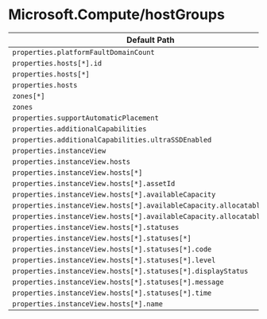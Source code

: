 # Microsoft.Compute/hostGroups

| Default Path | Alias |
|---|---|
| `properties.platformFaultDomainCount` | `Microsoft.Compute/hostGroups/platformFaultDomainCount` |
| `properties.hosts[*].id` | `Microsoft.Compute/hostGroups/hosts[*].id` |
| `properties.hosts[*]` | `Microsoft.Compute/hostGroups/hosts[*]` |
| `properties.hosts` | `Microsoft.Compute/hostGroups/hosts` |
| `zones[*]` | `Microsoft.Compute/hostGroups/zones[*]` |
| `zones` | `Microsoft.Compute/hostGroups/zones` |
| `properties.supportAutomaticPlacement` | `Microsoft.Compute/hostGroups/supportAutomaticPlacement` |
| `properties.additionalCapabilities` | `Microsoft.Compute/hostGroups/additionalCapabilities` |
| `properties.additionalCapabilities.ultraSSDEnabled` | `Microsoft.Compute/hostGroups/additionalCapabilities.ultraSSDEnabled` |
| `properties.instanceView` | `Microsoft.Compute/hostGroups/instanceView` |
| `properties.instanceView.hosts` | `Microsoft.Compute/hostGroups/instanceView.hosts` |
| `properties.instanceView.hosts[*]` | `Microsoft.Compute/hostGroups/instanceView.hosts[*]` |
| `properties.instanceView.hosts[*].assetId` | `Microsoft.Compute/hostGroups/instanceView.hosts[*].assetId` |
| `properties.instanceView.hosts[*].availableCapacity` | `Microsoft.Compute/hostGroups/instanceView.hosts[*].availableCapacity` |
| `properties.instanceView.hosts[*].availableCapacity.allocatableVMs` | `Microsoft.Compute/hostGroups/instanceView.hosts[*].availableCapacity.allocatableVMs` |
| `properties.instanceView.hosts[*].availableCapacity.allocatableVMs[*]` | `Microsoft.Compute/hostGroups/instanceView.hosts[*].availableCapacity.allocatableVMs[*]` |
| `properties.instanceView.hosts[*].statuses` | `Microsoft.Compute/hostGroups/instanceView.hosts[*].statuses` |
| `properties.instanceView.hosts[*].statuses[*]` | `Microsoft.Compute/hostGroups/instanceView.hosts[*].statuses[*]` |
| `properties.instanceView.hosts[*].statuses[*].code` | `Microsoft.Compute/hostGroups/instanceView.hosts[*].statuses[*].code` |
| `properties.instanceView.hosts[*].statuses[*].level` | `Microsoft.Compute/hostGroups/instanceView.hosts[*].statuses[*].level` |
| `properties.instanceView.hosts[*].statuses[*].displayStatus` | `Microsoft.Compute/hostGroups/instanceView.hosts[*].statuses[*].displayStatus` |
| `properties.instanceView.hosts[*].statuses[*].message` | `Microsoft.Compute/hostGroups/instanceView.hosts[*].statuses[*].message` |
| `properties.instanceView.hosts[*].statuses[*].time` | `Microsoft.Compute/hostGroups/instanceView.hosts[*].statuses[*].time` |
| `properties.instanceView.hosts[*].name` | `Microsoft.Compute/hostGroups/instanceView.hosts[*].name` |

